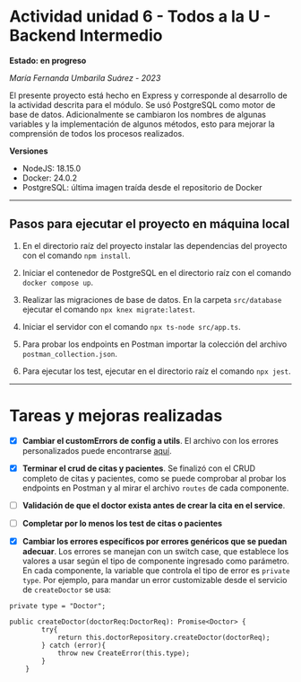 # Actividad unidad 6 - Todos a la U - Backend Intermedio

**Estado: en progreso**

*María Fernanda Umbarila Suárez - 2023*

El presente proyecto está hecho en Express y corresponde al desarrollo de la actividad descrita para el módulo. Se usó PostgreSQL como motor de base de datos. Adicionalmente se cambiaron los nombres de algunas variables y la implementación de algunos métodos, esto para mejorar la comprensión de todos los procesos realizados.

**Versiones**

+ NodeJS: 18.15.0
+ Docker: 24.0.2
+ PostgreSQL: última imagen traída desde el repositorio de Docker

---

## Pasos para ejecutar el proyecto en máquina local

1. En el directorio raíz del proyecto instalar las dependencias del proyecto con el comando `npm install`.

2. Iniciar el contenedor de PostgreSQL en el directorio raíz con el comando `docker compose up`.

3. Realizar las migraciones de base de datos. En la carpeta `src/database` ejecutar el comando `npx knex migrate:latest`.

4. Iniciar el servidor con el comando `npx ts-node src/app.ts`.

5. Para probar los endpoints en Postman importar la colección del archivo `postman_collection.json`.

6. Para ejecutar los test, ejecutar en el directorio raíz el comando `npx jest`.

---

# Tareas y mejoras realizadas

- [x] **Cambiar el customErrors de config a utils**. El archivo con los errores personalizados puede encontrarse [aquí](https://github.com/MariaFernandaUmbarila/ClinicaBackend/blob/main/src/utils/customerrors.ts).

- [x] **Terminar el crud de citas y pacientes**. Se finalizó con el CRUD completo de citas y pacientes, como se puede comprobar al probar los endpoints en Postman y al mirar el archivo `routes` de cada componente.

- [ ] **Validación de que el doctor exista antes de crear la cita en el service**.

- [ ] **Completar por lo menos los test de citas o pacientes**

- [x] **Cambiar los errores específicos por errores genéricos que se puedan adecuar**. Los errores se manejan con un switch case, que establece los valores a usar según el tipo de componente ingresado como parámetro. En cada componente, la variable que controla el tipo de error es `private type`. Por ejemplo, para mandar un error customizable desde el servicio de `createDoctor` se usa:

```
private type = "Doctor";

public createDoctor(doctorReq:DoctorReq): Promise<Doctor> {
        try{
            return this.doctorRepository.createDoctor(doctorReq);
        } catch (error){
            throw new CreateError(this.type);
        }        
    }
```